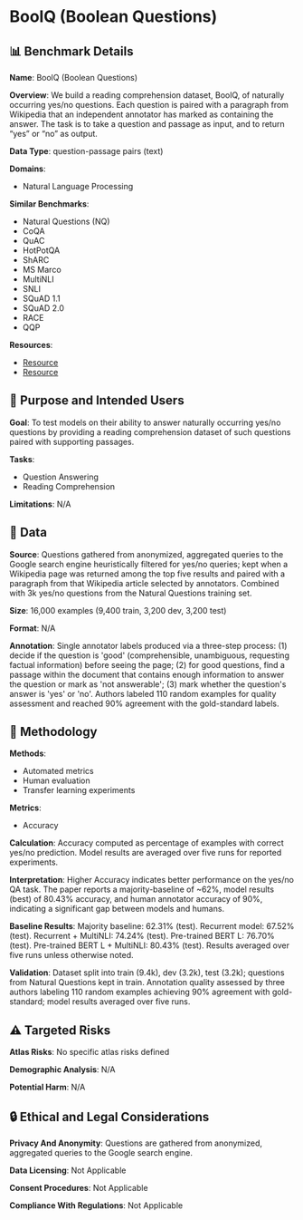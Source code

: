 # BoolQ (Boolean Questions)

## 📊 Benchmark Details

**Name**: BoolQ (Boolean Questions)

**Overview**: We build a reading comprehension dataset, BoolQ, of naturally occurring yes/no questions. Each question is paired with a paragraph from Wikipedia that an independent annotator has marked as containing the answer. The task is to take a question and passage as input, and to return “yes” or “no” as output.

**Data Type**: question-passage pairs (text)

**Domains**:
- Natural Language Processing

**Similar Benchmarks**:
- Natural Questions (NQ)
- CoQA
- QuAC
- HotPotQA
- ShARC
- MS Marco
- MultiNLI
- SNLI
- SQuAD 1.1
- SQuAD 2.0
- RACE
- QQP

**Resources**:
- [Resource](https://goo.gl/boolq)
- [Resource](https://arxiv.org/abs/1905.10044)

## 🎯 Purpose and Intended Users

**Goal**: To test models on their ability to answer naturally occurring yes/no questions by providing a reading comprehension dataset of such questions paired with supporting passages.

**Tasks**:
- Question Answering
- Reading Comprehension

**Limitations**: N/A

## 💾 Data

**Source**: Questions gathered from anonymized, aggregated queries to the Google search engine heuristically filtered for yes/no queries; kept when a Wikipedia page was returned among the top five results and paired with a paragraph from that Wikipedia article selected by annotators. Combined with 3k yes/no questions from the Natural Questions training set.

**Size**: 16,000 examples (9,400 train, 3,200 dev, 3,200 test)

**Format**: N/A

**Annotation**: Single annotator labels produced via a three-step process: (1) decide if the question is 'good' (comprehensible, unambiguous, requesting factual information) before seeing the page; (2) for good questions, find a passage within the document that contains enough information to answer the question or mark as 'not answerable'; (3) mark whether the question's answer is 'yes' or 'no'. Authors labeled 110 random examples for quality assessment and reached 90% agreement with the gold-standard labels.

## 🔬 Methodology

**Methods**:
- Automated metrics
- Human evaluation
- Transfer learning experiments

**Metrics**:
- Accuracy

**Calculation**: Accuracy computed as percentage of examples with correct yes/no prediction. Model results are averaged over five runs for reported experiments.

**Interpretation**: Higher Accuracy indicates better performance on the yes/no QA task. The paper reports a majority-baseline of ~62%, model results (best) of 80.43% accuracy, and human annotator accuracy of 90%, indicating a significant gap between models and humans.

**Baseline Results**: Majority baseline: 62.31% (test). Recurrent model: 67.52% (test). Recurrent + MultiNLI: 74.24% (test). Pre-trained BERT L: 76.70% (test). Pre-trained BERT L + MultiNLI: 80.43% (test). Results averaged over five runs unless otherwise noted.

**Validation**: Dataset split into train (9.4k), dev (3.2k), test (3.2k); questions from Natural Questions kept in train. Annotation quality assessed by three authors labeling 110 random examples achieving 90% agreement with gold-standard; model results averaged over five runs.

## ⚠️ Targeted Risks

**Atlas Risks**:
No specific atlas risks defined

**Demographic Analysis**: N/A

**Potential Harm**: N/A

## 🔒 Ethical and Legal Considerations

**Privacy And Anonymity**: Questions are gathered from anonymized, aggregated queries to the Google search engine.

**Data Licensing**: Not Applicable

**Consent Procedures**: Not Applicable

**Compliance With Regulations**: Not Applicable
